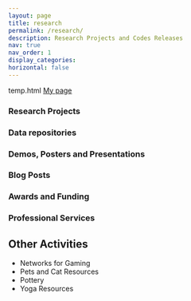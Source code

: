 ```yaml
---
layout: page
title: research
permalink: /research/
description: Research Projects and Codes Releases
nav: true
nav_order: 1
display_categories: 
horizontal: false
---
```


temp.html
[My page](/temp.html)

<h3>Research Projects</h3>


<h3>Data repositories</h3>

<h3>Demos, Posters and Presentations</h3>

<h3>Blog Posts</h3>

<h3>Awards and Funding</h3>

<h3>Professional Services</h3>

<h2>Other Activities</h2>
<ul>
  <li>Networks for Gaming</li>
  <li>Pets and Cat Resources</li>
  <li>Pottery</li>
  <li>Yoga Resources</li>
</ul>
